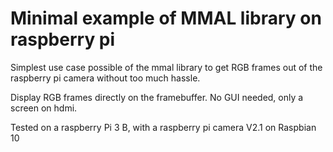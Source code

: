 # Minimal example of MMAL library on raspberry pi

Simplest use case possible of the mmal library to get RGB frames out of the raspberry pi camera without too much hassle.

Display RGB frames directly on the framebuffer. No GUI needed, only a screen on hdmi.

Tested on a raspberry Pi 3 B, with a raspberry pi camera V2.1 on Raspbian 10
